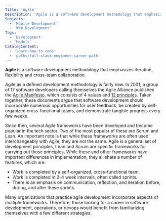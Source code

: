 ```yaml
---
Title: 'Agile'
Description: 'Agile is a software development methodology that emphasizes iteration, flexibility, and cross-team collaboration.'
Subjects:
  - 'Mobile Development'
  - 'Web Development'
Tags:
  - 'Development'
  - 'Models'
CatalogContent:
  - 'learn-how-to-code'
  - 'paths/full-stack-engineer-career-path'
---
```


**Agile** is a software development methodology that emphasizes iteration, flexibility and cross-team collaboration. 

Agile as a defined development methodology is fairly new. In 2001, a group of 17 software developers calling themselves the Agile Alliance published the [Agile Manifesto](https://www.agilealliance.org/agile101/the-agile-manifesto/), which consists of 4 values and [12 principles](https://www.agilealliance.org/agile101/12-principles-behind-the-agile-manifesto). Taken together, these documents argue that software development should incorporate numerous opportunities for user feedback, be created by self-organized cross-functional teams, and demonstrate tangible progress every few weeks. 

Since then, several Agile frameworks have been developed and become popular in the tech sector. Two of the most popular of these are Scrum and Lean. An important note is that while these frameworks are often used interchangeably with Agile, they are not the same. Agile is a general set of development principles, Lean and Scrum are specific frameworks for carrying out those principles. While these and other frameworks have important differences in implementation, they all share a number of features, which are: 

* Work is completed by a self-organized, cross-functional team. 
* Work is completed in 2-4 week intervals, often called sprints. 
* There is an emphasis on communication, reflection, and iteration before, during, and after these sprints. 

Many organizations that practice agile development incorporate aspects of multiple frameworks. Therefore, those looking for a career in software development, operations, or devops would benefit from familiarizing themselves with a few different strategies. 